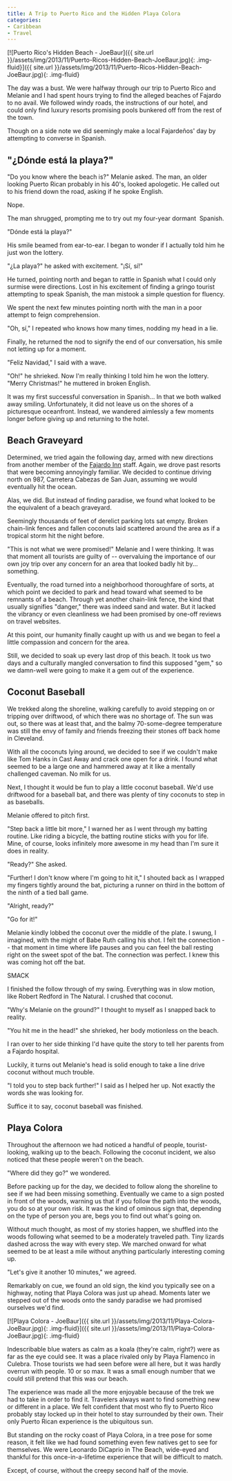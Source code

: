 ```yaml
---
title: A Trip to Puerto Rico and the Hidden Playa Colora
categories:
- Caribbean
- Travel
---
```


[![Puerto Rico's Hidden Beach - JoeBaur]({{ site.url }}/assets/img/2013/11/Puerto-Ricos-Hidden-Beach-JoeBaur.jpg){: .img-fluid}]({{ site.url }}/assets/img/2013/11/Puerto-Ricos-Hidden-Beach-JoeBaur.jpg){: .img-fluid}

The day was a bust. We were halfway through our trip to Puerto Rico and Melanie and I had spent hours trying to find the alleged beaches of Fajardo to no avail. We followed windy roads, the instructions of our hotel, and could only find luxury resorts promising pools bunkered off from the rest of the town.

Though on a side note we did seemingly make a local Fajardeños' day by attempting to converse in Spanish.

## "¿Dónde está la playa?"

"Do you know where the beach is?" Melanie asked. The man, an older looking Puerto Rican probably in his 40's, looked apologetic. He called out to his friend down the road, asking if he spoke English.

Nope.

The man shrugged, prompting me to try out my four-year dormant  Spanish.

"Dónde está la playa?"

His smile beamed from ear-to-ear. I began to wonder if I actually told him he just won the lottery.

"¿La playa?" he asked with excitement. "¡Sí, sí!"

He turned, pointing north and began to rattle in Spanish what I could only surmise were directions. Lost in his excitement of finding a gringo tourist attempting to speak Spanish, the man mistook a simple question for fluency.

We spent the next few minutes pointing north with the man in a poor attempt to feign comprehension.

"Oh, sí," I repeated who knows how many times, nodding my head in a lie.

Finally, he returned the nod to signify the end of our conversation, his smile not letting up for a moment.

"Feliz Navidad," I said with a wave.

"Oh!" he shrieked. Now I'm really thinking I told him he won the lottery. "Merry Christmas!" he muttered in broken English.

It was my first successful conversation in Spanish... In that we both walked away smiling. Unfortunately, it did not leave us on the shores of a picturesque oceanfront. Instead, we wandered aimlessly a few moments longer before giving up and returning to the hotel.

## Beach Graveyard

Determined, we tried again the following day, armed with new directions from another
member of the [Fajardo Inn](http://www.fajardoinn.com/) staff. Again, we drove past resorts that were becoming annoyingly familiar. We decided to continue driving north on 987, Carretera Cabezas de San Juan, assuming we would eventually hit the ocean.

Alas, we did. But instead of finding paradise, we found what looked to be the equivalent of a beach graveyard.

Seemingly thousands of feet of derelict parking lots sat empty. Broken chain-link fences and fallen coconuts laid scattered around the area as if a tropical storm hit the night before.

"This is not what we were promised!" Melanie and I were thinking. It was that moment all tourists are guilty of -- overvaluing the importance of our own joy trip over any concern for an area that looked badly hit by... something.

Eventually, the road turned into a neighborhood thoroughfare of sorts, at which point we decided to park and head toward what seemed to be remnants of a beach. Through yet another chain-link fence, the kind that usually signifies "danger," there was indeed sand and water. But it lacked the vibrancy or even cleanliness we had been promised by one-off reviews on travel websites.

At this point, our humanity finally caught up with us and we began to feel a little compassion and concern for the area.

Still, we decided to soak up every last drop of this beach. It took us two days and a culturally mangled conversation to find this supposed "gem," so we damn-well were going to make it a gem out of the experience.

## Coconut Baseball

We trekked along the shoreline, walking carefully to avoid stepping on or tripping over driftwood, of which there was no shortage of. The sun was out, so there was at least that, and the balmy 70-some-degree temperature was still the envy of family and friends freezing their stones off back home in Cleveland.

With all the coconuts lying around, we decided to see if we couldn't make like Tom Hanks in Cast Away and crack one open for a drink. I found what seemed to be a large one and hammered away at it like a mentally challenged caveman. No milk for us.

Next, I thought it would be fun to play a little coconut baseball. We'd use driftwood for a baseball bat, and there was plenty of tiny coconuts to step in as baseballs.

Melanie offered to pitch first.

"Step back a little bit more," I warned her as I went through my batting routine. Like riding a bicycle, the batting routine sticks with you for life. Mine, of course, looks infinitely more awesome in my head than I'm sure it does in reality.

"Ready?" She asked.

"Further! I don't know where I'm going to hit it," I shouted back as I wrapped my fingers tightly around the bat, picturing a runner on third in the bottom of the ninth of a tied ball game.

"Alright, ready?"

"Go for it!"

Melanie kindly lobbed the coconut over the middle of the plate. I swung, I imagined, with the might of Babe Ruth calling his shot. I felt the connection -- that moment in time where life pauses and you can feel the ball resting right on the sweet spot of the bat. The connection was perfect. I knew this was coming hot off the bat.

SMACK

I finished the follow through of my swing. Everything was in slow motion, like Robert Redford in The Natural. I crushed that coconut.

"Why's Melanie on the ground?" I thought to myself as I snapped back to reality.

"You hit me in the head!" she shrieked, her body motionless on the beach.

I ran over to her side thinking I'd have quite the story to tell her parents from a Fajardo hospital.

Luckily, it turns out Melanie's head is solid enough to take a line drive coconut without much trouble.

"I told you to step back further!" I said as I helped her up. Not exactly the words she was looking for.

Suffice it to say, coconut baseball was finished.

## Playa Colora

Throughout the afternoon we had noticed a handful of people, tourist-looking, walking up to the beach. Following the coconut incident, we also noticed that these people weren't on the beach.

"Where did they go?" we wondered.

Before packing up for the day, we decided to follow along the shoreline to see if we had been missing something. Eventually we came to a sign posted in front of the woods, warning us that if you follow the path into the woods, you do so at your own risk. It was the kind of ominous sign that, depending on the type of person you are, begs you to find out what's going on.

Without much thought, as most of my stories happen, we shuffled into the woods following what seemed to be a moderately traveled path. Tiny lizards dashed across the way with every step. We marched onward for what seemed to be at least a mile without anything particularly interesting coming up.

"Let's give it another 10 minutes," we agreed.

Remarkably on cue, we found an old sign, the kind you typically see on a highway, noting that Playa Colora was just up ahead. Moments later we stepped out of the woods onto the sandy paradise we had promised ourselves we'd find.

[![Playa Colora - JoeBaur]({{ site.url }}/assets/img/2013/11/Playa-Colora-JoeBaur.jpg){: .img-fluid}]({{ site.url }}/assets/img/2013/11/Playa-Colora-JoeBaur.jpg){: .img-fluid}

Indescribable blue waters as calm as a koala (they're calm, right?) were as far as the eye could see. It was a place rivaled only by Playa Flamenco in Culebra. Those tourists we had seen before were all here, but it was hardly overrun with people. 10 or so max. It was a small enough number that we could still pretend that this was our beach.

The experience was made all the more enjoyable because of the trek we had to take in order to find it. Travelers always want to find something new or different in a place. We felt confident that most who fly to Puerto Rico probably stay locked up in their hotel to stay surrounded by their own. Their only Puerto Rican experience is the ubiquitous sun.

But standing on the rocky coast of Playa Colora, in a tree pose for some reason, it felt like we had found something even few natives get to see for themselves. We were Leonardo DiCaprio in The Beach, wide-eyed and thankful for this once-in-a-lifetime experience that will be difficult to match.

Except, of course, without the creepy second half of the movie.
